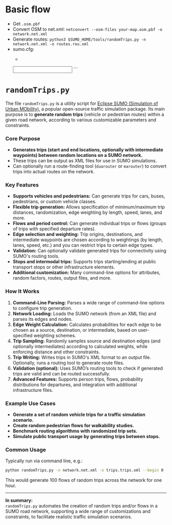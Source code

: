 # Basic flow
- Get `.osm.pbf`
- Convert OSM to net.xml: `netconvert --osm-files your-map.osm.pbf -o network.net.xml`    
- Generate routes: `python3 $SUMO_HOME/tools/randomTrips.py -n network.net.xml -o routes.rou.xml`    
- sumo.cfg:
	- ```xml
	<configuration>
	    <input>
	        <net-file value="network.net.xml"/>
	        <route-files value="routes.rou.xml"/>
	    </input>
	    <time>
	        <begin value="0"/>
	        <end value="1000"/>
	    </time>
	</configuration>
	```

# `randomTrips.py`
The file `randomTrips.py` is a utility script for [Eclipse SUMO (Simulation of Urban MObility)](https://eclipse.dev/sumo), a popular open-source traffic simulation package. Its main purpose is to **generate random trips** (vehicle or pedestrian routes) within a given road network, according to various customizable parameters and constraints.

### Core Purpose

- **Generates trips (start and end locations, optionally with intermediate waypoints) between random locations on a SUMO network.**
- These trips can be output as XML files for use in SUMO simulations.
- Can optionally run a route-finding tool (`duarouter` or `marouter`) to convert trips into actual routes on the network.

### Key Features

- **Supports vehicles and pedestrians:** Can generate trips for cars, buses, pedestrians, or custom vehicle classes.
- **Flexible trip generation:** Allows specification of minimum/maximum trip distances, randomization, edge weighting by length, speed, lanes, and more.
- **Flows and period control:** Can generate individual trips or flows (groups of trips with specified departure rates).
- **Edge selection and weighting:** Trip origins, destinations, and intermediate waypoints are chosen according to weightings (by length, lanes, speed, etc.) and you can restrict trips to certain edge types.
- **Validation:** Can optionally validate generated trips for connectivity using SUMO's routing tools.
- **Stops and intermodal trips:** Supports trips starting/ending at public transport stops or other infrastructure elements.
- **Additional customization:** Many command-line options for attributes, random factors, routes, output files, and more.

### How It Works

1. **Command-Line Parsing:** Parses a wide range of command-line options to configure trip generation.
2. **Network Loading:** Loads the SUMO network (from an XML file) and parses its edges and nodes.
3. **Edge Weight Calculation:** Calculates probabilities for each edge to be chosen as a source, destination, or intermediate, based on user-specified weighting schemes.
4. **Trip Sampling:** Randomly samples source and destination edges (and optionally intermediates) according to calculated weights, while enforcing distance and other constraints.
5. **Trip Writing:** Writes trips in SUMO's XML format to an output file. Optionally, runs a routing tool to generate route files.
6. **Validation (optional):** Uses SUMO’s routing tools to check if generated trips are valid and can be routed successfully.
7. **Advanced Features:** Supports person trips, flows, probability distributions for departures, and integration with additional infrastructure files.

### Example Use Cases

- **Generate a set of random vehicle trips for a traffic simulation scenario.**
- **Create random pedestrian flows for walkability studies.**
- **Benchmark routing algorithms with randomized trip sets.**
- **Simulate public transport usage by generating trips between stops.**

### Common Usage

Typically run via command line, e.g.:
```sh
python randomTrips.py -n network.net.xml -o trips.trips.xml --begin 0 --end 3600 --flows 100
```
This would generate 100 flows of random trips across the network for one hour.

---

**In summary:**  
`randomTrips.py` automates the creation of random trips and/or flows in a SUMO road network, supporting a wide range of customizations and constraints, to facilitate realistic traffic simulation scenarios.
